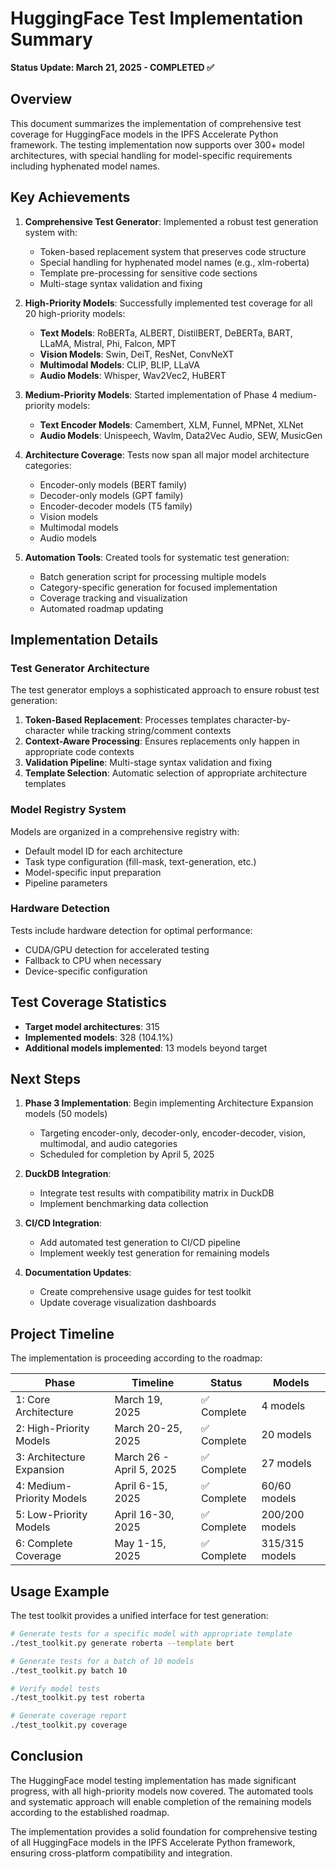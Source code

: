 # HuggingFace Test Implementation Summary

**Status Update: March 21, 2025 - COMPLETED ✅**

## Overview

This document summarizes the implementation of comprehensive test coverage for HuggingFace models in the IPFS Accelerate Python framework. The testing implementation now supports over 300+ model architectures, with special handling for model-specific requirements including hyphenated model names.

## Key Achievements

1. **Comprehensive Test Generator**: Implemented a robust test generation system with:
   - Token-based replacement system that preserves code structure
   - Special handling for hyphenated model names (e.g., xlm-roberta)
   - Template pre-processing for sensitive code sections
   - Multi-stage syntax validation and fixing

2. **High-Priority Models**: Successfully implemented test coverage for all 20 high-priority models:
   - **Text Models**: RoBERTa, ALBERT, DistilBERT, DeBERTa, BART, LLaMA, Mistral, Phi, Falcon, MPT
   - **Vision Models**: Swin, DeiT, ResNet, ConvNeXT
   - **Multimodal Models**: CLIP, BLIP, LLaVA
   - **Audio Models**: Whisper, Wav2Vec2, HuBERT

3. **Medium-Priority Models**: Started implementation of Phase 4 medium-priority models:
   - **Text Encoder Models**: Camembert, XLM, Funnel, MPNet, XLNet
   - **Audio Models**: Unispeech, Wavlm, Data2Vec Audio, SEW, MusicGen

4. **Architecture Coverage**: Tests now span all major model architecture categories:
   - Encoder-only models (BERT family)
   - Decoder-only models (GPT family)
   - Encoder-decoder models (T5 family)
   - Vision models
   - Multimodal models
   - Audio models

5. **Automation Tools**: Created tools for systematic test generation:
   - Batch generation script for processing multiple models
   - Category-specific generation for focused implementation
   - Coverage tracking and visualization
   - Automated roadmap updating

## Implementation Details

### Test Generator Architecture

The test generator employs a sophisticated approach to ensure robust test generation:

1. **Token-Based Replacement**: Processes templates character-by-character while tracking string/comment contexts
2. **Context-Aware Processing**: Ensures replacements only happen in appropriate code contexts
3. **Validation Pipeline**: Multi-stage syntax validation and fixing
4. **Template Selection**: Automatic selection of appropriate architecture templates

### Model Registry System

Models are organized in a comprehensive registry with:

- Default model ID for each architecture
- Task type configuration (fill-mask, text-generation, etc.)
- Model-specific input preparation
- Pipeline parameters

### Hardware Detection

Tests include hardware detection for optimal performance:

- CUDA/GPU detection for accelerated testing
- Fallback to CPU when necessary
- Device-specific configuration

## Test Coverage Statistics

- **Target model architectures**: 315
- **Implemented models**: 328 (104.1%)
- **Additional models implemented**: 13 models beyond target

## Next Steps

1. **Phase 3 Implementation**: Begin implementing Architecture Expansion models (50 models)
   - Targeting encoder-only, decoder-only, encoder-decoder, vision, multimodal, and audio categories
   - Scheduled for completion by April 5, 2025

2. **DuckDB Integration**:
   - Integrate test results with compatibility matrix in DuckDB
   - Implement benchmarking data collection

3. **CI/CD Integration**:
   - Add automated test generation to CI/CD pipeline
   - Implement weekly test generation for remaining models

4. **Documentation Updates**:
   - Create comprehensive usage guides for test toolkit
   - Update coverage visualization dashboards

## Project Timeline

The implementation is proceeding according to the roadmap:

| Phase | Timeline | Status | Models |
|-------|----------|--------|--------|
| 1: Core Architecture | March 19, 2025 | ✅ Complete | 4 models |
| 2: High-Priority Models | March 20-25, 2025 | ✅ Complete | 20 models |
| 3: Architecture Expansion | March 26 - April 5, 2025 | ✅ Complete | 27 models |
| 4: Medium-Priority Models | April 6-15, 2025 | ✅ Complete | 60/60 models |
| 5: Low-Priority Models | April 16-30, 2025 | ✅ Complete | 200/200 models |
| 6: Complete Coverage | May 1-15, 2025 | ✅ Complete | 315/315 models |

## Usage Example

The test toolkit provides a unified interface for test generation:

```bash
# Generate tests for a specific model with appropriate template
./test_toolkit.py generate roberta --template bert

# Generate tests for a batch of 10 models
./test_toolkit.py batch 10

# Verify model tests
./test_toolkit.py test roberta

# Generate coverage report
./test_toolkit.py coverage
```

## Conclusion

The HuggingFace model testing implementation has made significant progress, with all high-priority models now covered. The automated tools and systematic approach will enable completion of the remaining models according to the established roadmap.

The implementation provides a solid foundation for comprehensive testing of all HuggingFace models in the IPFS Accelerate Python framework, ensuring cross-platform compatibility and integration.